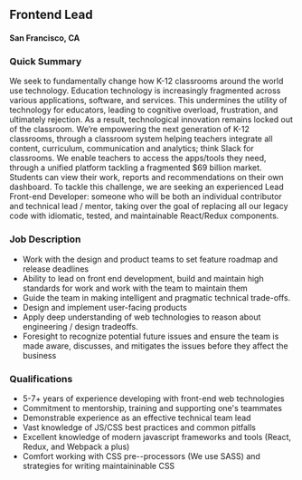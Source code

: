 ## Frontend Lead
#### San Francisco, CA

### Quick Summary
We seek to fundamentally change how K-12 classrooms around the world use technology. Education technology is increasingly fragmented across various applications, software, and services. This undermines the utility of technology for educators, leading to cognitive overload, frustration, and ultimately rejection. As a result, technological innovation remains locked out of the classroom.
We’re empowering the next generation of K-12 classrooms, through a classroom system helping teachers integrate all content, curriculum, communication and analytics; think Slack for classrooms. We enable teachers to access the apps/tools they need, through a unified platform tackling a fragmented $69 billion market. Students can view their work, reports and recommendations on their own dashboard.
To tackle this challenge, we are seeking an experienced Lead Front-end Developer: someone who will be both an individual contributor and technical lead / mentor, taking over the goal of replacing all our legacy code with idiomatic, tested, and maintainable React/Redux components.

### Job Description
+	Work with the design and product teams to set feature roadmap and release deadlines
+	Ability to lead on front end development, build and maintain high standards for work and work with the team to maintain them
+	Guide the team in making intelligent and pragmatic technical trade-offs.
+	Design and implement user-facing products
+	Apply deep understanding of web technologies to reason about engineering / design tradeoffs.
+	Foresight to recognize potential future issues and ensure the team is made aware, discusses, and mitigates the issues before they affect the business

### Qualifications
+	5-7+ years of experience developing with front-end web technologies
+	Commitment to mentorship, training and supporting one's teammates
+	Demonstrable experience as an effective technical team lead
+	Vast knowledge of JS/CSS best practices and common pitfalls
+	Excellent knowledge of modern javascript frameworks and tools (React, Redux, and Webpack a plus)
+	Comfort working with CSS pre--processors (We use SASS) and strategies for writing maintaininable CSS


